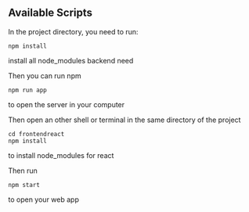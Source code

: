 ## Available Scripts

In the project directory, you need to run:
```
npm install
```
install all node_modules backend need

Then you can run npm
```
npm run app
```
to open the server in your computer

Then open an other shell or terminal
in the same directory of the project
```
cd frontendreact
npm install
```
to install node_modules for react

Then run 
```
npm start
```
to open your web app

